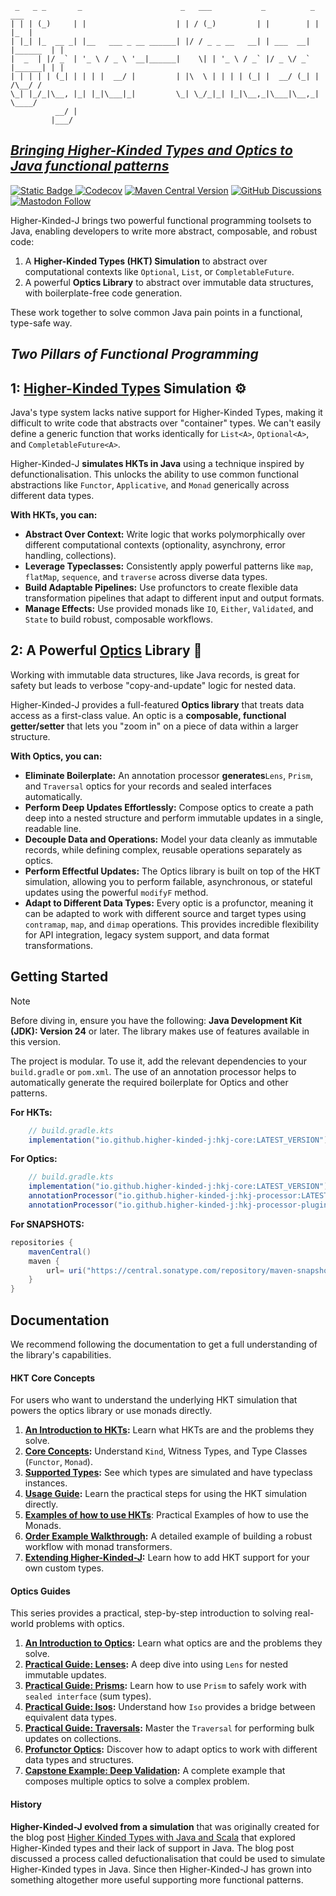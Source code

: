 ```
 _   _ _       _                      _   ___           _          _        ___ 
| | | (_)     | |                    | | / (_)         | |        | |      |_  |
| |_| |_  __ _| |__   ___ _ __ ______| |/ / _ _ __   __| | ___  __| |______  | |
|  _  | |/ _` | '_ \ / _ \ '__|______|    \| | '_ \ / _` |/ _ \/ _` |______| | |
| | | | | (_| | | | |  __/ |         | |\  \ | | | | (_| |  __/ (_| |    /\__/ /
\_| |_/_|\__, |_| |_|\___|_|         \_| \_/_|_| |_|\__,_|\___|\__,_|    \____/ 
          __/ |                                                           
         |___/                                                            
```

## [_Bringing Higher-Kinded Types and Optics to Java functional patterns_](https://github.com/higher-kinded-j/higher-kinded-j)

[![Static Badge](https://img.shields.io/badge/code-blue?logo=github)
](https://github.com/higher-kinded-j/higher-kinded-j)
[![Codecov](https://img.shields.io/codecov/c/github/higher-kinded-j/higher-kinded-j?token=VR0K0ZEDHD)](https://codecov.io/gh/higher-kinded-j/higher-kinded-j) [![Maven Central Version](https://img.shields.io/maven-central/v/io.github.higher-kinded-j/hkj-core)](https://central.sonatype.com/artifact/io.github.higher-kinded-j/hkj-core) [![GitHub Discussions](https://img.shields.io/github/discussions/higher-kinded-j/higher-kinded-j)](https://github.com/higher-kinded-j/higher-kinded-j/discussions) [![Mastodon Follow](https://img.shields.io/mastodon/follow/109367467120571209?domain=techhub.social&style=plastic&logoSize=auto)](https://techhub.social/@ultramagnetic)

Higher-Kinded-J brings two powerful functional programming toolsets to Java, enabling developers to write more abstract, composable, and robust code:

1. A **Higher-Kinded Types (HKT) Simulation** to abstract over computational contexts like `Optional`, `List`, or `CompletableFuture`.
2. A powerful **Optics Library** to abstract over immutable data structures, with boilerplate-free code generation.

These work together to solve common Java pain points in a functional, type-safe way.

## _Two Pillars of Functional Programming_

## 1: [Higher-Kinded Types](hkts/hkt_introduction.md) Simulation ⚙️

Java's type system lacks native support for Higher-Kinded Types, making it difficult to write code that abstracts over "container" types. We can't easily define a generic function that works identically for `List<A>`, `Optional<A>`, and `CompletableFuture<A>`.

Higher-Kinded-J **simulates HKTs in Java** using a technique inspired by defunctionalisation. This unlocks the ability to use common functional abstractions like `Functor`, `Applicative`, and `Monad` generically across different data types.

**With HKTs, you can:**

* **Abstract Over Context:** Write logic that works polymorphically over different computational contexts (optionality, asynchrony, error handling, collections).
* **Leverage Typeclasses:** Consistently apply powerful patterns like `map`, `flatMap`, `sequence`, and `traverse` across diverse data types.
* **Build Adaptable Pipelines:** Use profunctors to create flexible data transformation pipelines that adapt to different input and output formats.
* **Manage Effects:** Use provided monads like `IO`, `Either`, `Validated`, and `State` to build robust, composable workflows.

## 2: A Powerful [Optics](optics/optics_intro.md) Library 🔎

Working with immutable data structures, like Java records, is great for safety but leads to verbose "copy-and-update" logic for nested data.

Higher-Kinded-J provides a full-featured **Optics library** that treats data access as a first-class value. An optic is a **composable, functional getter/setter** that lets you "zoom in" on a piece of data within a larger structure.

**With Optics, you can:**

* **Eliminate Boilerplate:** An annotation processor **generates**`Lens`, `Prism`, and `Traversal` optics for your records and sealed interfaces automatically.
* **Perform Deep Updates Effortlessly:** Compose optics to create a path deep into a nested structure and perform immutable updates in a single, readable line.
* **Decouple Data and Operations:** Model your data cleanly as immutable records, while defining complex, reusable operations separately as optics.
* **Perform Effectful Updates:** The Optics library is built on top of the HKT simulation, allowing you to perform failable, asynchronous, or stateful updates using the powerful `modifyF` method.
* **Adapt to Different Data Types:** Every optic is a profunctor, meaning it can be adapted to work with different source and target types using `contramap`, `map`, and `dimap` operations. This provides incredible flexibility for API integration, legacy system support, and data format transformations.

## Getting Started

> [!NOTE]
> Before diving in, ensure you have the following:
> **Java Development Kit (JDK): Version 24** or later. The library makes use of features available in this version.

The project is modular. To use it, add the relevant dependencies to your `build.gradle` or `pom.xml`. The use of an annotation processor helps to automatically generate the required boilerplate for Optics and other patterns.

**For HKTs:**

```gradle
    // build.gradle.kts
    implementation("io.github.higher-kinded-j:hkj-core:LATEST_VERSION")
```

**For Optics:**

```gradle
    // build.gradle.kts
    implementation("io.github.higher-kinded-j:hkj-core:LATEST_VERSION")
    annotationProcessor("io.github.higher-kinded-j:hkj-processor:LATEST_VERSION")
    annotationProcessor("io.github.higher-kinded-j:hkj-processor-plugins:LATEST_VERSION")
```

**For SNAPSHOTS:**

```gradle
repositories {
    mavenCentral()
    maven {
        url= uri("https://central.sonatype.com/repository/maven-snapshots/")
    }
}
```

## Documentation

We recommend following the documentation to get a full understanding of the library's capabilities.

#### HKT Core Concepts

For users who want to understand the underlying HKT simulation that powers the optics library or use monads directly.

1. **[An Introduction to HKTs](hkts/hkt_introduction.md):** Learn what HKTs are and the problems they solve.
2. **[Core Concepts](hkts/core-concepts.md):** Understand `Kind`, Witness Types, and Type Classes (`Functor`, `Monad`).
3. **[Supported Types](monads/supported-types.md):** See which types are simulated and have typeclass instances.
4. **[Usage Guide](hkts/usage-guide.md):** Learn the practical steps for using the HKT simulation directly.
5. **[Examples of how to use HKTs](hkts/hkt_basic_examples.md)**: Practical Examples of how to use the Monads.
6. **[Order Example Walkthrough](hkts/order-walkthrough.md):** A detailed example of building a robust workflow with monad transformers.
7. **[Extending Higher-Kinded-J](hkts/extending-simulation.md):** Learn how to add HKT support for your own custom types.


#### Optics Guides

This series provides a practical, step-by-step introduction to solving real-world problems with optics.

1. **[An Introduction to Optics](optics/optics_intro.md):** Learn what optics are and the problems they solve.
2. **[Practical Guide: Lenses](optics/lenses.md):** A deep dive into using `Lens` for nested immutable updates.
3. **[Practical Guide: Prisms](optics/prisms.md):** Learn how to use `Prism` to safely work with `sealed interface` (sum types).
4. **[Practical Guide: Isos](optics/iso.md):** Understand how `Iso` provides a bridge between equivalent data types.
5. **[Practical Guide: Traversals](optics/traversals.md):** Master the `Traversal` for performing bulk updates on collections.
6. **[Profunctor Optics](optics/profunctor_optics.md):** Discover how to adapt optics to work with different data types and structures.
7. **[Capstone Example: Deep Validation](optics/composing_optics.md):** A complete example that composes multiple optics to solve a complex problem.


#### History

**Higher-Kinded-J evolved from a simulation** that was originally created for the blog post [Higher Kinded Types with Java and Scala](https://blog.scottlogic.com/2025/04/11/higher-kinded-types-with-java-and-scala.html) that explored Higher-Kinded types and their lack of support in Java. The blog post discussed a process called defuctionalisation that could be used to simulate Higher-Kinded types in Java. Since then Higher-Kinded-J has grown into something altogether more useful supporting more functional patterns.
